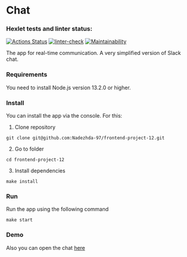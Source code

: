 # Chat

### Hexlet tests and linter status:
[![Actions Status](https://github.com/Nadezhda-97/frontend-project-12/workflows/hexlet-check/badge.svg)](https://github.com/Nadezhda-97/frontend-project-12/actions)
[![linter-check](https://github.com/Nadezhda-97/frontend-project-12/actions/workflows/linter-check.yml/badge.svg)](https://github.com/Nadezhda-97/frontend-project-12/actions/workflows/linter-check.yml)
[![Maintainability](https://api.codeclimate.com/v1/badges/85341b814afc489ffa14/maintainability)](https://codeclimate.com/github/Nadezhda-97/frontend-project-12/maintainability)

The app for real-time communication. A very simplified version of Slack chat.

### Requirements
You need to install Node.js version 13.2.0 or higher.

### Install
You can install the app via the console. For this:
1. Clone repository
```
git clone git@github.com:Nadezhda-97/frontend-project-12.git
```
2. Go to folder
```
cd frontend-project-12
```
3. Install dependencies
```
make install
```

### Run
Run the app using the following command
```
make start
```

### Demo
Also you can open the chat [here](https://chat-3xr6.onrender.com)
